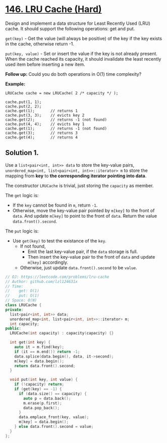 # [146. LRU Cache (Hard)](https://leetcode.com/problems/lru-cache)

Design and implement a data structure for Least Recently Used (LRU) cache. It should support the following operations: get and put.

`get(key)` - Get the value (will always be positive) of the key if the key exists in the cache, otherwise return -1.

`put(key, value)` - Set or insert the value if the key is not already present. When the cache reached its capacity, it should invalidate the least recently used item before inserting a new item.

**Follow up:**
Could you do both operations in O(1) time complexity?

**Example:**
```
LRUCache cache = new LRUCache( 2 /* capacity */ );

cache.put(1, 1);
cache.put(2, 2);
cache.get(1);       // returns 1
cache.put(3, 3);    // evicts key 2
cache.get(2);       // returns -1 (not found)
cache.put(4, 4);    // evicts key 1
cache.get(1);       // returns -1 (not found)
cache.get(3);       // returns 3
cache.get(4);       // returns 4
```

## Solution 1.
Use a `list<pair<int, int>> data` to store the key-value pairs, `unordered_map<int, list<pair<int, int>>::iterator> m` to store the mapping from **key** to **the corresponding iterator pointing into data**.

The constructor `LRUCache` is trivial, just storing the `capacity` as member.

The `get` logic is:
* If the `key` cannot be found in `m`, return `-1`.
* Otherwise, move the key-value pair pointed by `m[key]` to the front of `data`. And update `m[key]` to point to the front of `data`. Return the value `data.front().second`.

The `put` logic is:
* Use `get(key)` to test the existance of the `key`.
  * If not found,
    - Emit the last key-value pair, if the `data` storage is full.
    - Then insert the key-value pair to the front of `data` and update `m[key]` accordingly.
  * Otherwise, just update `data.front().second` to be `value`. 

```cpp
// OJ: https://leetcode.com/problems/lru-cache
// Author: github.com/lzl124631x
// Time:
//    get: O(1)
//    put: O(1)
// Space: O(N)
class LRUCache {
private:
  list<pair<int, int>> data;
  unordered_map<int, list<pair<int, int>>::iterator> m;
  int capacity;
public:
  LRUCache(int capacity) : capacity(capacity) {}

  int get(int key) {
    auto it = m.find(key);
    if (it == m.end()) return -1;
    data.splice(data.begin(), data, it->second);
    m[key] = data.begin();
    return data.front().second;
  }

  void put(int key, int value) {
    if (!capacity) return;
    if (get(key) == -1) {
      if (data.size() == capacity) {
        auto p = data.back();
        m.erase(p.first);
        data.pop_back();
      }
      data.emplace_front(key, value);
      m[key] = data.begin();
    } else data.front().second = value;
  }
};
```